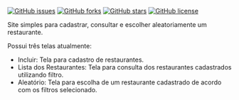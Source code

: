 [![GitHub issues](https://img.shields.io/github/issues/JPOliveira91/EscolhedorAlmoco.svg)](https://github.com/JPOliveira91/EscolhedorAlmoco/issues)
[![GitHub forks](https://img.shields.io/github/forks/JPOliveira91/EscolhedorAlmoco.svg)](https://github.com/JPOliveira91/EscolhedorAlmoco/network)
[![GitHub stars](https://img.shields.io/github/stars/JPOliveira91/EscolhedorAlmoco.svg)](https://github.com/JPOliveira91/EscolhedorAlmoco/stargazers)
[![GitHub license](https://img.shields.io/github/license/JPOliveira91/EscolhedorAlmoco.svg)](https://github.com/JPOliveira91/EscolhedorAlmoco/blob/master/LICENSE.md)

Site simples para cadastrar, consultar e escolher aleatoriamente um restaurante.

Possui três telas atualmente:

- Incluir: Tela para cadastro de restaurantes.
- Lista dos Restaurantes: Tela para consulta dos restaurantes cadastrados utilizando filtro.
- Aleatório: Tela para escolha de um restaurante cadastrado de acordo com os filtros selecionado.
